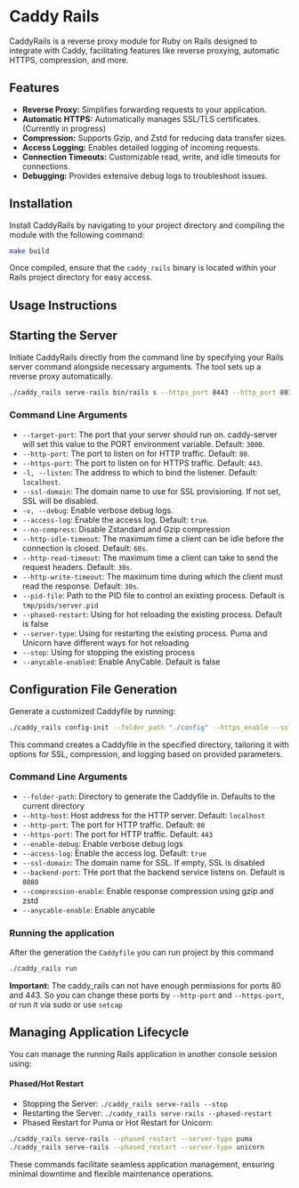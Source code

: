 # Caddy Rails

CaddyRails is a reverse proxy module for Ruby on Rails designed to integrate with Caddy, facilitating features like reverse proxying, automatic HTTPS, compression, and more.

## Features

- **Reverse Proxy:** Simplifies forwarding requests to your application.
- **Automatic HTTPS:** Automatically manages SSL/TLS certificates. (Currently in progress)
- **Compression:** Supports Gzip, and Zstd for reducing data transfer sizes.
- **Access Logging:** Enables detailed logging of incoming requests.
- **Connection Timeouts:** Customizable read, write, and idle timeouts for connections.
- **Debugging:** Provides extensive debug logs to troubleshoot issues.

## Installation

Install CaddyRails by navigating to your project directory and compiling the module with the following command:

```bash
make build
```

Once compiled, ensure that the `caddy_rails` binary is located within your Rails project directory for easy access.

## Usage Instructions

## Starting the Server
Initiate CaddyRails directly from the command line by specifying your Rails server command alongside necessary arguments. 
The tool sets up a reverse proxy automatically.

```bash
./caddy_rails serve-rails bin/rails s --https_port 8443 --http_port 8012 --target_port 3000
```

### Command Line Arguments
- `--target-port`: The port that your server should run on.  caddy-server will set this value to the PORT environment variable. Default: `3000`.
- `--http-port`: The port to listen on for HTTP traffic. Default: `80`.
- `--https-port`: The port to listen on for HTTPS traffic. Default: `443`.
- `-l, --listen`: The address to which to bind the listener. Default: `localhost`.
- `--ssl-domain`: The domain name to use for SSL provisioning. If not set, SSL will be disabled.
- `-v, --debug`: Enable verbose debug logs.
- `--access-log`: Enable the access log. Default: `true`.
- `--no-compress`: Disable Zstandard and Gzip compression
- `--http-idle-timeout`: The maximum time a client can be idle before the connection is closed. Default: `60s`.
- `--http-read-timeout`: The maximum time a client can take to send the request headers. Default: `30s`.
- `--http-write-timeout`: The maximum time during which the client must read the response. Default: `30s`.
- `--pid-file`: Path to the PID file to control an existing process. Default is `tmp/pids/server.pid`
- `--phased-restart`: Using for hot reloading the existing process. Default is false
- `--server-type`: Using for restarting the existing process. Puma and Unicorn have different ways for hot reloading
- `--stop`: Using for stopping the existing process
- `--anycable-enabled`: Enable AnyCable. Default is false

## Configuration File Generation
Generate a customized Caddyfile by running:

```bash
./caddy_rails config-init --folder_path "./config" --https_enable --ssl-domain localhost
```

This command creates a Caddyfile in the specified directory, tailoring it with options for SSL, compression, and logging based on provided parameters.

### Command Line Arguments
- `--folder-path`: Directory to generate the Caddyfile in. Defaults to the current directory
- `--http-host`: Host address for the HTTP server. Default: `localhost`
- `--http-port`: The port for HTTP traffic. Default: `80`
- `--https-port`: The port for HTTP traffic. Default: `443`
- `--enable-debug`: Enable verbose debug logs
- `--access-log`: Enable the access log. Default: `true`
- `--ssl-domain`: The domain name for SSL. If empty, SSL is disabled
- `--backend-port`: THe port that the backend service listens on. Default is `8080`
- `--compression-enable`: Enable response compression using gzip and zstd
- `--anycable-enable`: Enable anycable

### Running the application

After the generation the `Caddyfile` you can run project by this command

```bash
./caddy_rails run
```

**Important:** The caddy_rails can not have enough permissions for ports 80 and 443.
So you can change these ports by `--http-port` and `--https-port`, or run it via sudo or use `setcap`

## Managing Application Lifecycle
You can manage the running Rails application in another console session using:

#### Phased/Hot Restart
- Stopping the Server: `./caddy_rails serve-rails --stop`
- Restarting the Server: `./caddy_rails serve-rails --phased-restart`
- Phased Restart for Puma or Hot Restart for Unicorn:
```bash
./caddy_rails serve-rails --phased_restart --server-type puma
./caddy_rails serve-rails --phased_restart --server-type unicorn 
```

These commands facilitate seamless application management, ensuring minimal downtime and flexible maintenance operations.
